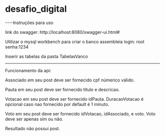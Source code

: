 # desafio_digital
----Instruções para uso

link do swagger: http://localhost:8080/swagger-ui.html#

Utilizar o mysql workbench para criar o banco
assembleia
login: root
senha:1234

Inserir as tabelas da pasta TabelasVanco

----------------------------------------------------------------
Funcionamento da api:

Associado em seu post deve ser fornecido cpf númerico válido.

Pauta em seu post deve ser fornecido titulo e descricao.

Votacao em seu post deve ser fornecido idPauta. DuracaoVotacao é opcional caso nao fornecido por default é 1 minuto.

Voto em seu post deve ser fornecido idVotacao, idAssociado, e voto. Voto deve ser apenas sim ou não.

Resultado não possui post.


